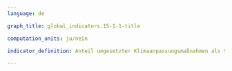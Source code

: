 ```yaml
---
language: de   

graph_title: global_indicators.15-1-1-title

computation_units: ja/nein

indicator_definition: Anteil umgesetzter Klimaanpassungsmaßnahmen als Summenindex aus 10 dichotomen Variablen, basierend auf einem standardisierten Fragebogen

---
```


